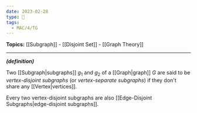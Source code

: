```yaml
---
date: 2023-02-28
type: 🧠
tags:
  - MAC/4/TG
---
```


**Topics:** [[Subgraph]] - [[Disjoint Set]] - [[Graph Theory]]

---

_**(definition)**_

Two [[Subgraph|subgraphs]] $g_1$ and $g_2$ of a [[Graph|graph]] $G$ are said to be _vertex-disjoint subgraphs_ (or _vertex-separate subgraphs_) if they don't share any [[Vertex|vertices]].

Every two vertex-disjoint subgraphs are also [[Edge-Disjoint Subgraphs|edge-disjoint subgraphs]].
